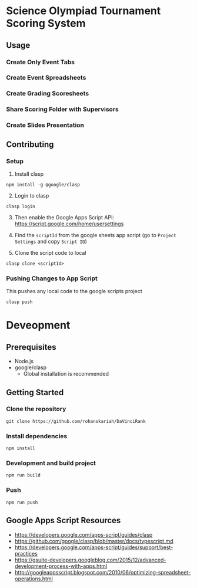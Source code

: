 # Science Olympiad Tournament Scoring System

## Usage

### Create Only Event Tabs

### Create Event Spreadsheets

### Create Grading Scoresheets

### Share Scoring Folder with Supervisors

### Create Slides Presentation

## Contributing

### Setup

1. Install clasp

```
npm install -g @google/clasp
```

2. Login to clasp

```
clasp login
```

3. Then enable the Google Apps Script API: https://script.google.com/home/usersettings

4. Find the `scriptId` from the google sheets app script (go to `Project Settings` and copy `Script ID`)

5. Clone the script code to local

```
clasp clone <scriptId>
```

### Pushing Changes to App Script

This pushes any local code to the google scripts project

```
clasp push
```

# Deveopment

## Prerequisites

- Node.js
- google/clasp
  - Global installation is recommended

## Getting Started

### Clone the repository

```
git clone https://github.com/rohanskariah/DaVinciRank
```

### Install dependencies

```
npm install
```

### Development and build project

```
npm run build
```

### Push

```
npm run push
```

## Google Apps Script Resources

- https://developers.google.com/apps-script/guides/clasp
- https://github.com/google/clasp/blob/master/docs/typescript.md
- https://developers.google.com/apps-script/guides/support/best-practices
- https://gsuite-developers.googleblog.com/2015/12/advanced-development-process-with-apps.html
- http://googleappsscript.blogspot.com/2010/06/optimizing-spreadsheet-operations.html
